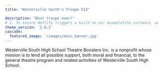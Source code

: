 ```yaml
---
title: "Westerville South's Troupe 513"

description: "Best troupe ever!"
# 1. To ensure Netlify triggers a build on our exampleSite instance, we need to change a file in the exampleSite directory.
theme_version: '2.8.2'
cascade:
  featured_image: '/images/main_banner.jpg'
---
```

Westerville South High School Theatre Boosters Inc. is a nonprofit whose mission is to lend all possible support, both moral and financial, to the general theatre program and related activities of Westerville South High School.